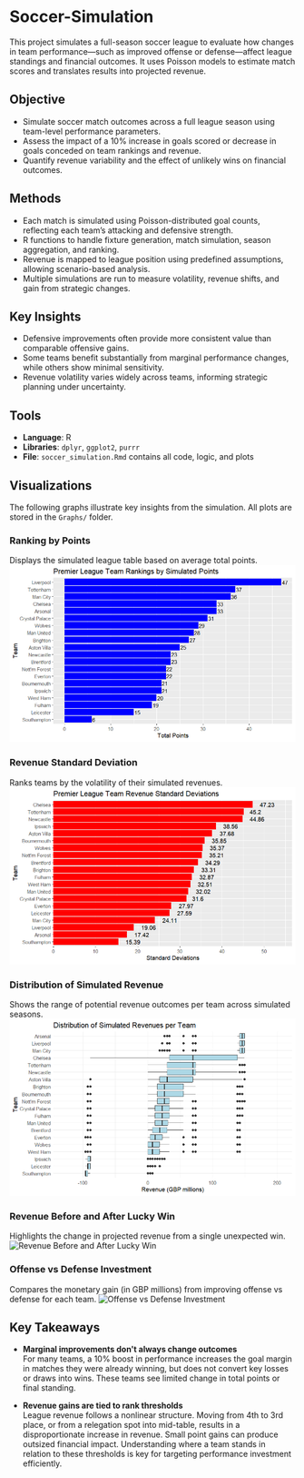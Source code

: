 # Soccer-Simulation

This project simulates a full-season soccer league to evaluate how changes in team performance—such as improved offense or defense—affect league standings and financial outcomes. It uses Poisson models to estimate match scores and translates results into projected revenue.

## Objective

- Simulate soccer match outcomes across a full league season using team-level performance parameters.
- Assess the impact of a 10% increase in goals scored or decrease in goals conceded on team rankings and revenue.
- Quantify revenue variability and the effect of unlikely wins on financial outcomes.

## Methods

- Each match is simulated using Poisson-distributed goal counts, reflecting each team’s attacking and defensive strength.
- R functions to handle fixture generation, match simulation, season aggregation, and ranking.
- Revenue is mapped to league position using predefined assumptions, allowing scenario-based analysis.
- Multiple simulations are run to measure volatility, revenue shifts, and gain from strategic changes.

## Key Insights

- Defensive improvements often provide more consistent value than comparable offensive gains.
- Some teams benefit substantially from marginal performance changes, while others show minimal sensitivity.
- Revenue volatility varies widely across teams, informing strategic planning under uncertainty.

## Tools

- **Language**: R
- **Libraries**: `dplyr`, `ggplot2`, `purrr`
- **File**: `soccer_simulation.Rmd` contains all code, logic, and plots

## Visualizations

The following graphs illustrate key insights from the simulation. All plots are stored in the `Graphs/` folder.
### Ranking by Points
Displays the simulated league table based on average total points.  
![Ranking by Points](Graphs/ranking_by_points.png)

### Revenue Standard Deviation
Ranks teams by the volatility of their simulated revenues.  
![Revenue SD](Graphs/revenue_SD.png)

### Distribution of Simulated Revenue
Shows the range of potential revenue outcomes per team across simulated seasons.  
![Distribution of Simulated Revenue](Graphs/distribution_of_simulated_revenue.png)

### Revenue Before and After Lucky Win
Highlights the change in projected revenue from a single unexpected win.  
![Revenue Before and After Lucky Win](Graphs/revenue_before_and_after_lucky_win.png)

### Offense vs Defense Investment
Compares the monetary gain (in GBP millions) from improving offense vs defense for each team. 
![Offense vs Defense Investment](Graphs/offense_vs_defense_investment.png)

## Key Takeaways

- **Marginal improvements don't always change outcomes**  
  For many teams, a 10% boost in performance increases the goal margin in matches they were already winning, but does not convert key losses or draws into wins. These teams see limited change in total points or final standing.

- **Revenue gains are tied to rank thresholds**  
  League revenue follows a nonlinear structure. Moving from 4th to 3rd place, or from a relegation spot into mid-table, results in a disproportionate increase in revenue. Small point gains can produce outsized financial impact. Understanding where a team stands in relation to these thresholds is key for targeting performance investment efficiently.





